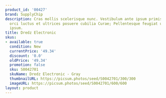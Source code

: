 ```yaml
---
product_id: '00427'
brand: SupplyChip
description: Cras mollis scelerisque nunc. Vestibulum ante ipsum primis in faucibus
  orci luctus et ultrices posuere cubilia Curae; Pellentesque feugiat ullamcorper
  ipsum.
title: Dredz Electronic
skus:
- available: true
  condition: New
  currentPrice: '49.34'
  discount: '0.0'
  oldPrice: '49.34'
  promotion: false
  sku: S0042701
  skuName: Dredz Electronic - Gray
  thumbnailURL: https://picsum.photos/seed/S0042701/300/300
  imageURL: https://picsum.photos/seed/S0042701/600/600
layout: product
---
```

